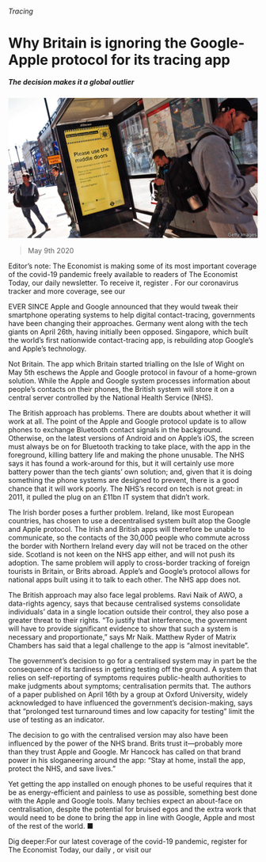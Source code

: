 ###### Tracing

# Why Britain is ignoring the Google-Apple protocol for its tracing app 

##### The decision makes it a global outlier 

![image](images/20200509_BRP501.jpg) 

> May 9th 2020 

Editor’s note: The Economist is making some of its most important coverage of the covid-19 pandemic freely available to readers of The Economist Today, our daily newsletter. To receive it, register . For our coronavirus tracker and more coverage, see our 

EVER SINCE Apple and Google announced that they would tweak their smartphone operating systems to help digital contact-tracing, governments have been changing their approaches. Germany went along with the tech giants on April 26th, having initially been opposed. Singapore, which built the world’s first nationwide contact-tracing app, is rebuilding atop Google’s and Apple’s technology.

Not Britain. The app which Britain started trialling on the Isle of Wight on May 5th eschews the Apple and Google protocol in favour of a home-grown solution. While the Apple and Google system processes information about people’s contacts on their phones, the British system will store it on a central server controlled by the National Health Service (NHS).


The British approach has problems. There are doubts about whether it will work at all. The point of the Apple and Google protocol update is to allow phones to exchange Bluetooth contact signals in the background. Otherwise, on the latest versions of Android and on Apple’s iOS, the screen must always be on for Bluetooth tracking to take place, with the app in the foreground, killing battery life and making the phone unusable. The NHS says it has found a work-around for this, but it will certainly use more battery power than the tech giants’ own solution; and, given that it is doing something the phone systems are designed to prevent, there is a good chance that it will work poorly. The NHS’s record on tech is not great: in 2011, it pulled the plug on an £11bn IT system that didn’t work.

The Irish border poses a further problem. Ireland, like most European countries, has chosen to use a decentralised system built atop the Google and Apple protocol. The Irish and British apps will therefore be unable to communicate, so the contacts of the 30,000 people who commute across the border with Northern Ireland every day will not be traced on the other side. Scotland is not keen on the NHS app either, and will not push its adoption. The same problem will apply to cross-border tracking of foreign tourists in Britain, or Brits abroad. Apple’s and Google’s protocol allows for national apps built using it to talk to each other. The NHS app does not.

The British approach may also face legal problems. Ravi Naik of AWO, a data-rights agency, says that because centralised systems consolidate individuals’ data in a single location outside their control, they also pose a greater threat to their rights. “To justify that interference, the government will have to provide significant evidence to show that such a system is necessary and proportionate,” says Mr Naik. Matthew Ryder of Matrix Chambers has said that a legal challenge to the app is “almost inevitable”.

The government’s decision to go for a centralised system may in part be the consequence of its tardiness in getting testing off the ground. A system that relies on self-reporting of symptoms requires public-health authorities to make judgments about symptoms; centralisation permits that. The authors of a paper published on April 16th by a group at Oxford University, widely acknowledged to have influenced the government’s decision-making, says that “prolonged test turnaround times and low capacity for testing” limit the use of testing as an indicator.

The decision to go with the centralised version may also have been influenced by the power of the NHS brand. Brits trust it—probably more than they trust Apple and Google. Mr Hancock has called on that brand power in his sloganeering around the app: “Stay at home, install the app, protect the NHS, and save lives.”

Yet getting the app installed on enough phones to be useful requires that it be as energy-efficient and painless to use as possible, something best done with the Apple and Google tools. Many techies expect an about-face on centralisation, despite the potential for bruised egos and the extra work that would need to be done to bring the app in line with Google, Apple and most of the rest of the world. ■

Dig deeper:For our latest coverage of the covid-19 pandemic, register for The Economist Today, our daily , or visit our 

